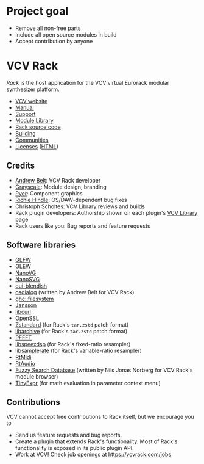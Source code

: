# Project goal
* Remove all non-free parts
* Include all open source modules in build
* Accept contribution by anyone



# VCV Rack

*Rack* is the host application for the VCV virtual Eurorack modular synthesizer platform.

- [VCV website](https://vcvrack.com/)
- [Manual](https://vcvrack.com/manual/)
- [Support](https://vcvrack.com/support)
- [Module Library](https://library.vcvrack.com/)
- [Rack source code](https://github.com/VCVRack/Rack)
- [Building](https://vcvrack.com/manual/Building)
- [Communities](https://vcvrack.com/manual/Communities)
- [Licenses](LICENSE.md) ([HTML](LICENSE.html))

## Credits

- [Andrew Belt](https://github.com/AndrewBelt): VCV Rack developer
- [Grayscale](https://grayscale.info/): Module design, branding
- [Pyer](https://www.pyer.be/): Component graphics
- [Richie Hindle](http://entrian.com/audio/): OS/DAW-dependent bug fixes
- Christoph Scholtes: VCV Library reviews and builds
- Rack plugin developers: Authorship shown on each plugin's [VCV Library](https://library.vcvrack.com/) page
- Rack users like you: Bug reports and feature requests

## Software libraries

- [GLFW](https://www.glfw.org/)
- [GLEW](http://glew.sourceforge.net/)
- [NanoVG](https://github.com/memononen/nanovg)
- [NanoSVG](https://github.com/memononen/nanosvg)
- [oui-blendish](https://github.com/geetrepo/oui-blendish)
- [osdialog](https://github.com/AndrewBelt/osdialog) (written by Andrew Belt for VCV Rack)
- [ghc::filesystem](https://github.com/gulrak/filesystem)
- [Jansson](https://digip.org/jansson/)
- [libcurl](https://curl.se/libcurl/)
- [OpenSSL](https://www.openssl.org/)
- [Zstandard](https://facebook.github.io/zstd/) (for Rack's `tar.zstd` patch format)
- [libarchive](https://libarchive.org/) (for Rack's `tar.zstd` patch format)
- [PFFFT](https://bitbucket.org/jpommier/pffft/)
- [libspeexdsp](https://gitlab.xiph.org/xiph/speexdsp/-/tree/master/libspeexdsp) (for Rack's fixed-ratio resampler)
- [libsamplerate](https://github.com/libsndfile/libsamplerate) (for Rack's variable-ratio resampler)
- [RtMidi](https://www.music.mcgill.ca/~gary/rtmidi/)
- [RtAudio](https://www.music.mcgill.ca/~gary/rtaudio/)
- [Fuzzy Search Database](https://bitbucket.org/j_norberg/fuzzysearchdatabase) (written by Nils Jonas Norberg for VCV Rack's module browser)
- [TinyExpr](https://codeplea.com/tinyexpr) (for math evaluation in parameter context menu)

## Contributions

VCV cannot accept free contributions to Rack itself, but we encourage you to

- Send us feature requests and bug reports.
- Create a plugin that extends Rack's functionality. Most of Rack's functionality is exposed in its public plugin API.
- Work at VCV! Check job openings at <https://vcvrack.com/jobs>
